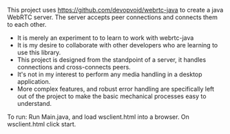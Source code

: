 This project uses https://github.com/devopvoid/webrtc-java to create a java WebRTC server. The server accepts peer connections and connects them to each other.

- It is merely an experiment to to learn to work with webrtc-java
- It is my desire to collaborate with other developers who are learning to use this library. 
- This project is designed from the standpoint of a server, it handles connections and cross-connects peers.
- It's not in my interest to perform any media handling in a desktop application.
- More complex features, and robust error handling are specifically left out of the project to make the basic mechanical processes easy to understand.

To run: Run Main.java, and load wsclient.html into a browser. 
On wsclient.html click start.
